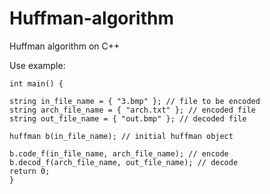 # Huffman-algorithm
Huffman algorithm on C++

Use example:

  	int main() {
  
  	string in_file_name = { "3.bmp" }; // file to be encoded
	string arch_file_name = { "arch.txt" }; // encoded file 
	string out_file_name = { "out.bmp" }; // decoded file
  
	huffman b(in_file_name); // initial huffman object
  
	b.code_f(in_file_name, arch_file_name); // encode 
	b.decod_f(arch_file_name, out_file_name); // decode
  	return 0;
  	}
